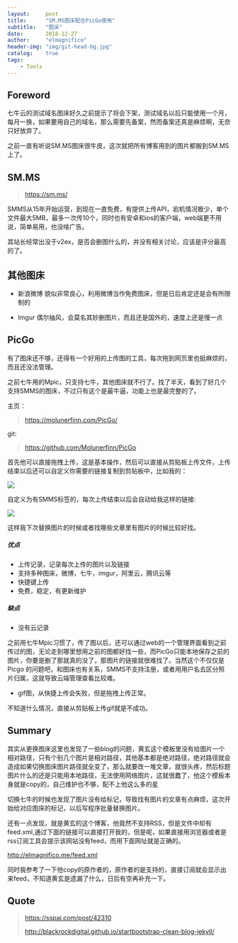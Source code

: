 ```yaml
---
layout:     post
title:      "SM.MS图床配合PicGo使用"
subtitle:   "图床"
date:       2018-12-27
author:     "elmagnifico"
header-img: "img/git-head-bg.jpg"
catalog:    true
tags:
    - Tools
---
```


## Foreword

七牛云的测试域名图床好久之前提示了将会下架，测试域名以后只能使用一个月，每月一换，如果要用自己的域名，那么需要先备案，然而备案还真是麻烦啊，无奈只好放弃了。

之前一直有听说SM.MS图床很牛皮，这次就把所有博客用到的图片都搬到SM.MS上了。

## SM.MS

> https://sm.ms/

SMMS从15年开始运营，到现在一直免费，有提供上传API，宕机情况极少，单个文件最大5MB，最多一次传10个，同时也有安卓和ios的客户端，web端更不用说，简单易用，也没啥广告。

其站长经常出没于v2ex，是否会删图什么的，并没有相关讨论，应该是评分最高的了。

## 其他图床

- 新浪微博 貌似非常良心，利用微博当作免费图床，但是日后肯定还是会有所限制的

- Imgur 偶尔抽风，会莫名其妙删图片，而且还是国外的，速度上还是慢一点

## PicGo

有了图床还不够，还得有一个好用的上传图的工具，每次拖到网页里也挺麻烦的，而且还没法管理。

之前七牛用的Mpic，只支持七牛，其他图床就不行了。找了半天，看到了好几个支持SMMS的图床，不过只有这个是最牛逼，功能上也是最完整的了。

主页：
> https://molunerfinn.com/PicGo/

git:
> https://github.com/Molunerfinn/PicGo

首先他可以直接拖拽上传，这是基本操作，然后可以直接从剪贴板上传文件，上传结束以后还可以自定义你需要的链接复制到剪贴板中，比如我的：

![](https://img.elmagnifico.tech/static/upload/elmagnifico/5c232d5d35f51.png)

自定义为有SMMS标签的，每次上传结束以后会自动给我这样的链接:

![](https://img.elmagnifico.tech/static/upload/elmagnifico/5c232db489965.png)

这样我下次替换图片的时候或者找哪些文章里有图片的时候比较好找。

##### 优点

- 上传记录，记录每次上传的图片以及链接
- 支持多种图床，微博，七牛，imgur，阿里云，腾讯云等
- 快捷键上传
- 免费，稳定，有更新维护

##### 缺点

- 没有云记录

之前用七牛Mpic习惯了，传了图以后，还可以通过web的一个管理界面看到之前传过的图，无论走到哪里想用之前的图都好找一些，而PicGo只能本地保存之前的图片，你要是删了那就真的没了，那图片的链接就很难找了。当然这个不仅仅是 Picgo 的问题吧，和图床也有关系，SMMS不支持注册，或者用用户名去区分照片归属，这就导致云端管理查看比较难。

- gif图，从快捷上传会失败，但是拖拽上传正常。

不知道什么情况，直接从剪贴板上传gif就是不成功。

## Summary

其实从更换图床这里也发现了一些blog的问题，黄玄这个模板里没有给图片一个相对路径，只有个别几个图片是相对路径，其他基本都是绝对路径，绝对路径就会造成如果切换图床图片路径就全变了，那么就要改一堆文章，就很头疼，然后标题图片什么的还是只能用本地路径，无法使用网络图片，这就很蠢了，他这个模板本身就是copy的，自己维护也不够，配不上他这么多的星

切换七牛的时候也发现了图片没有给标记，导致找有图片的文章有点麻烦，这次开始给对应图床的标记，以后写程序批量替换图片。

还有一点发现，就是黄玄的这个博客，他竟然不支持RSS，但是文件中却有feed.xml,通过下面的链接可以直接打开我的，但是呢，如果直接用浏览器或者是rss订阅工具会提示该网站没有feed，而用下面网址就是正确的。

http://elmagnifico.me/feed.xml

同时我参考了一下他copy的原作者的，原作者的是支持的，直接订阅就会显示出来feed，不知道黄玄是遗漏了什么，日后有空再补充一下。

## Quote

> https://sspai.com/post/42310
>
> http://blackrockdigital.github.io/startbootstrap-clean-blog-jekyll/
